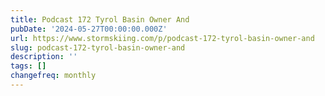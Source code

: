 ```yaml
---
title: Podcast 172 Tyrol Basin Owner And
pubDate: '2024-05-27T00:00:00.000Z'
url: https://www.stormskiing.com/p/podcast-172-tyrol-basin-owner-and
slug: podcast-172-tyrol-basin-owner-and
description: ''
tags: []
changefreq: monthly
---
```


<!-- Add post content below -->
